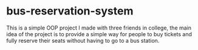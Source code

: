 # bus-reservation-system
This is a simple OOP project I made with three friends in college, the main idea of the project is to provide a simple way for people to buy tickets and fully reserve their seats 
without having to go to a bus station.
